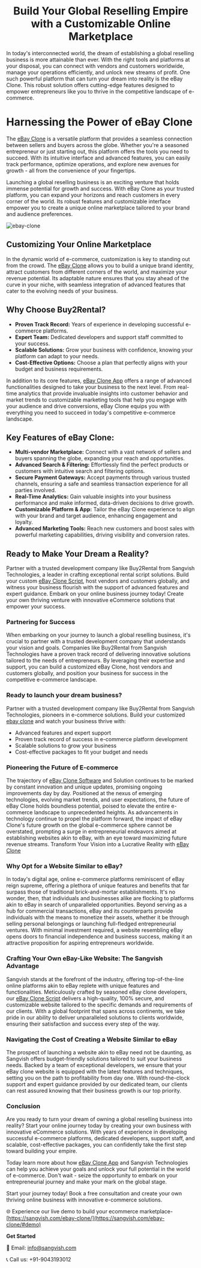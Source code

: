 <h1 align="center">Build Your Global Reselling Empire with a Customizable Online Marketplace</h1>

In today's interconnected world, the dream of establishing a global reselling business is more attainable than ever. With the right tools and platforms at your disposal, you can connect with vendors and customers worldwide, manage your operations efficiently, and unlock new streams of profit. One such powerful platform that can turn your dream into reality is the eBay Clone. This robust solution offers cutting-edge features designed to empower entrepreneurs like you to thrive in the competitive landscape of e-commerce.
# Harnessing the Power of eBay Clone
The [eBay Clone](https://sangvish.com/ebay-clone/) is a versatile platform that provides a seamless connection between sellers and buyers across the globe. Whether you're a seasoned entrepreneur or just starting out, this platform offers the tools you need to succeed. With its intuitive interface and advanced features, you can easily track performance, optimize operations, and explore new avenues for growth - all from the convenience of your fingertips.

Launching a global reselling business is an exciting venture that holds immense potential for growth and success. With eBay Clone as your trusted platform, you can expand your horizons and reach customers in every corner of the world. Its robust features and customizable interface empower you to create a unique online marketplace tailored to your brand and audience preferences.

![ebay-clone](https://github.com/sangvishtechnologies/ebay-clone-/assets/161323540/91cb4d3a-ef07-4a2d-a249-0dbe01b9f0be)

## Customizing Your Online Marketplace
In the dynamic world of e-commerce, customization is key to standing out from the crowd. The [eBay Clone](https://sangvish.com/ebay-clone/) allows you to build a unique brand identity, attract customers from different corners of the world, and maximize your revenue potential. Its adaptable nature ensures that you stay ahead of the curve in your niche, with seamless integration of advanced features that cater to the evolving needs of your business.
## Why Choose Buy2Rental?
* **Proven Track Record:** Years of experience in developing successful e-commerce platforms.
* **Expert Team:** Dedicated developers and support staff committed to your success.
* **Scalable Solutions:** Grow your business with confidence, knowing your platform can adapt to your needs.
* **Cost-Effective Options:** Choose a plan that perfectly aligns with your budget and business requirements.

In addition to its core features, [eBay Clone App](https://sangvish.com/ebay-clone/) offers a range of advanced functionalities designed to take your business to the next level. From real-time analytics that provide invaluable insights into customer behavior and market trends to customizable marketing tools that help you engage with your audience and drive conversions, eBay Clone equips you with everything you need to succeed in today's competitive e-commerce landscape.

## Key Features of eBay Clone:
* **Multi-vendor Marketplace:** Connect with a vast network of sellers and buyers spanning the globe, expanding your reach and opportunities.
* **Advanced Search & Filtering:** Effortlessly find the perfect products or customers with intuitive search and filtering options.
* **Secure Payment Gateways:** Accept payments through various trusted channels, ensuring a safe and seamless transaction experience for all parties involved.
* **Real-Time Analytics:** Gain valuable insights into your business performance and make informed, data-driven decisions to drive growth.
* **Customizable Platform & App:** Tailor the eBay Clone experience to align with your brand and target audience, enhancing engagement and loyalty.
* **Advanced Marketing Tools:** Reach new customers and boost sales with powerful marketing capabilities, driving visibility and conversion rates.
## Ready to Make Your Dream a Reality?
Partner with a trusted development company like Buy2Rental from Sangvish Technologies, a leader in crafting exceptional rental script solutions. Build your custom [eBay Clone Script](https://sangvish.com/ebay-clone/), host vendors and customers globally, and witness your business flourish with the support of advanced features and expert guidance. 
Embark on your online business journey today! Create your own thriving venture with innovative eCommerce solutions that empower your success.
### Partnering for Success
When embarking on your journey to launch a global reselling business, it's crucial to partner with a trusted development company that understands your vision and goals. Companies like Buy2Rental from Sangvish Technologies have a proven track record of delivering innovative solutions tailored to the needs of entrepreneurs. By leveraging their expertise and support, you can build a customized eBay Clone, host vendors and customers globally, and position your business for success in the competitive e-commerce landscape.
### Ready to launch your dream business?
Partner with a trusted development company like Buy2Rental from Sangvish Technologies, pioneers in e-commerce solutions. Build your customized [ebay clone](https://sangvish.com/ebay-clone/) and watch your business thrive with:
* Advanced features and expert support
* Proven track record of success in e-commerce platform development
* Scalable solutions to grow your business
* Cost-effective packages to fit your budget and needs
### Pioneering the Future of E-commerce
The trajectory of [eBay Clone Software](https://sangvish.com/ebay-clone/) and Solution continues to be marked by constant innovation and unique updates, promising ongoing improvements day by day. Positioned at the nexus of emerging technologies, evolving market trends, and user expectations, the future of eBay Clone holds boundless potential, poised to elevate the entire e-commerce landscape to unprecedented heights. As advancements in technology continue to propel the platform forward, the impact of eBay Clone's future growth on the global e-commerce sphere cannot be overstated, prompting a surge in entrepreneurial endeavors aimed at establishing websites akin to eBay, with an eye toward maximizing future revenue streams.
Transform Your Vision into a Lucrative Reality with [eBay Clone](https://sangvish.com/ebay-clone/)
### Why Opt for a Website Similar to eBay?
In today's digital age, online e-commerce platforms reminiscent of eBay reign supreme, offering a plethora of unique features and benefits that far surpass those of traditional brick-and-mortar establishments. It's no wonder, then, that individuals and businesses alike are flocking to platforms akin to eBay in search of unparalleled opportunities. Beyond serving as a hub for commercial transactions, eBay and its counterparts provide individuals with the means to monetize their assets, whether it be through selling personal belongings or launching full-fledged entrepreneurial ventures. With minimal investment required, a website resembling eBay opens doors to financial independence and business success, making it an attractive proposition for aspiring entrepreneurs worldwide.
### Crafting Your Own eBay-Like Website: The Sangvish Advantage
Sangvish stands at the forefront of the industry, offering top-of-the-line online platforms akin to eBay replete with unique features and functionalities. Meticulously crafted by seasoned eBay clone developers, our [eBay Clone Script](https://sangvish.com/ebay-clone/) delivers a high-quality, 100% secure, and customizable website tailored to the specific demands and requirements of our clients. With a global footprint that spans across continents, we take pride in our ability to deliver unparalleled solutions to clients worldwide, ensuring their satisfaction and success every step of the way.
### Navigating the Cost of Creating a Website Similar to eBay
The prospect of launching a website akin to eBay need not be daunting, as Sangvish offers budget-friendly solutions tailored to suit your business needs. Backed by a team of exceptional developers, we ensure that your eBay clone website is equipped with the latest features and techniques, setting you on the path to profitability from day one. With round-the-clock support and expert guidance provided by our dedicated team, our clients can rest assured knowing that their business growth is our top priority.
### Conclusion
Are you ready to turn your dream of owning a global reselling business into reality? Start your online journey today by creating your own business with innovative eCommerce solutions. With years of experience in developing successful e-commerce platforms, dedicated developers, support staff, and scalable, cost-effective packages, you can confidently take the first step toward building your empire.

Today learn more about how [eBay Clone App](https://sangvish.com/ebay-clone/) and Sangvish Technologies can help you achieve your goals and unlock your full potential in the world of e-commerce. Don't wait - seize the opportunity to embark on your entrepreneurial journey and make your mark on the global stage.

Start your journey today! Book a free consultation and create your own thriving online business with innovative e-commerce solutions.


🌐 Experience our live demo to build your ecommerce marketplace- [https://sangvish.com/ebay-clone/](https://sangvish.com/ebay-clone/#demo)

**Get Started**

📧 Email: info@sangvish.com

📞 Call us: +91-9043193012

